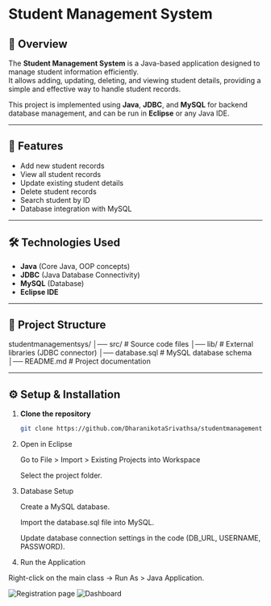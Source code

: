# Student Management System

## 📌 Overview
The **Student Management System** is a Java-based application designed to manage student information efficiently.  
It allows adding, updating, deleting, and viewing student details, providing a simple and effective way to handle student records.

This project is implemented using **Java**, **JDBC**, and **MySQL** for backend database management, and can be run in **Eclipse** or any Java IDE.

---

## 🚀 Features
- Add new student records
- View all student records
- Update existing student details
- Delete student records
- Search student by ID
- Database integration with MySQL

---

## 🛠️ Technologies Used
- **Java** (Core Java, OOP concepts)
- **JDBC** (Java Database Connectivity)
- **MySQL** (Database)
- **Eclipse IDE**

---

## 📂 Project Structure
 studentmanagementsys/
│── src/ # Source code files
│── lib/ # External libraries (JDBC connector)
│── database.sql # MySQL database schema
│── README.md # Project documentation

---

## ⚙️ Setup & Installation
1. **Clone the repository**  
   ```bash
   git clone https://github.com/DharanikotaSrivathsa/studentmanagementsys.git
2. Open in Eclipse

	Go to File > Import > Existing Projects into Workspace

	Select the project folder.

3. Database Setup

	Create a MySQL database.

	Import the database.sql file into MySQL.

	Update database connection settings in the code (DB_URL, USERNAME, PASSWORD).

4. Run the Application

Right-click on the main class → Run As > Java Application.

![Registration page](screenshots/Registrationpage.png)
![Dashboard](screenshots/Dashboard.png)







